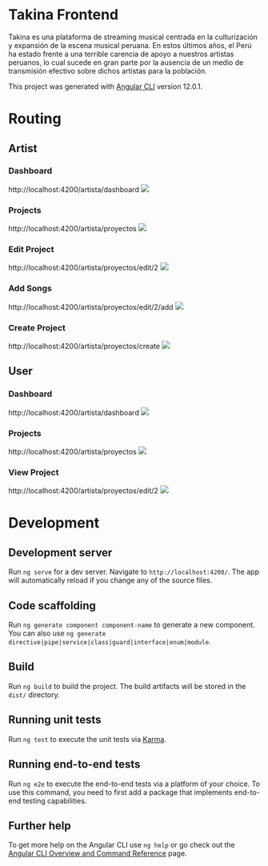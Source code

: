 # Takina Frontend

Takina es una plataforma de streaming musical centrada en
la culturización y expansión de la escena musical peruana.
En estos últimos años, el Perú ha estado frente a una
terrible carencia de apoyo a nuestros artistas peruanos, lo
cual sucede en gran parte por la ausencia de un medio de
transmisión efectivo sobre dichos artistas para la población.

This project was generated with [Angular CLI](https://github.com/angular/angular-cli) version 12.0.1.


# Routing
## Artist
### Dashboard
http://localhost:4200/artista/dashboard
![](https://cdn.discordapp.com/attachments/823336969068871732/857330299730133002/Captura_de_Pantalla_2021-06-23_a_las_1.44.28_p._m..png)
### Projects
http://localhost:4200/artista/proyectos
![](https://cdn.discordapp.com/attachments/823336969068871732/857330343228211220/Captura_de_Pantalla_2021-06-23_a_las_1.44.38_p._m..png)
### Edit Project
http://localhost:4200/artista/proyectos/edit/2
![](https://cdn.discordapp.com/attachments/823336969068871732/857331072190119948/Captura_de_Pantalla_2021-06-23_a_las_1.47.27_p._m..png)
### Add Songs
http://localhost:4200/artista/proyectos/edit/2/add
![](https://cdn.discordapp.com/attachments/823336969068871732/857331165475242015/Captura_de_Pantalla_2021-06-23_a_las_1.47.45_p._m..png)
### Create Project
http://localhost:4200/artista/proyectos/create
![](https://cdn.discordapp.com/attachments/823336969068871732/857332106568138752/Captura_de_Pantalla_2021-06-23_a_las_1.51.37_p._m..png)


## User
### Dashboard
http://localhost:4200/artista/dashboard
![](https://cdn.discordapp.com/attachments/823336969068871732/857330299730133002/Captura_de_Pantalla_2021-06-23_a_las_1.44.28_p._m..png)
### Projects
http://localhost:4200/artista/proyectos
![](https://cdn.discordapp.com/attachments/823336969068871732/857330343228211220/Captura_de_Pantalla_2021-06-23_a_las_1.44.38_p._m..png)
### View Project
http://localhost:4200/artista/proyectos/edit/2
![](https://cdn.discordapp.com/attachments/823336969068871732/857331072190119948/Captura_de_Pantalla_2021-06-23_a_las_1.47.27_p._m..png)

# Development
## Development server

Run `ng serve` for a dev server. Navigate to `http://localhost:4200/`. The app will automatically reload if you change any of the source files.


## Code scaffolding

Run `ng generate component component-name` to generate a new component. You can also use `ng generate directive|pipe|service|class|guard|interface|enum|module`.

## Build

Run `ng build` to build the project. The build artifacts will be stored in the `dist/` directory.

## Running unit tests

Run `ng test` to execute the unit tests via [Karma](https://karma-runner.github.io).

## Running end-to-end tests

Run `ng e2e` to execute the end-to-end tests via a platform of your choice. To use this command, you need to first add a package that implements end-to-end testing capabilities.

## Further help

To get more help on the Angular CLI use `ng help` or go check out the [Angular CLI Overview and Command Reference](https://angular.io/cli) page.
